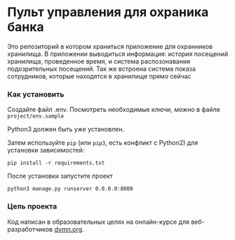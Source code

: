 # Пульт управления для охраника банка

Это репозиторий в котором храниться приложение для охранников хранилища. В приложении выводиться информация: история посещений хранилища, проведенное время, и система распозонавания подозрительных посещений. Так же встроена система показа сотрудников, которые находятся в хранилище прямо сейчас

### Как установить

Создайте файл .env. Посмотреть необходимые ключи, можно в файле `project/env.sample`

Python3 должен быть уже установлен.

Затем используйте `pip` (или `pip3`, есть конфликт с Python2) для установки зависимостей:
```
pip install -r requirements.txt
```

После установки запустите проект
```
python3 manage.py runserver 0.0.0.0:8000
```

### Цель проекта

Код написан в образовательных целях на онлайн-курсе для веб-разработчиков [dvmn.org](https://dvmn.org/).